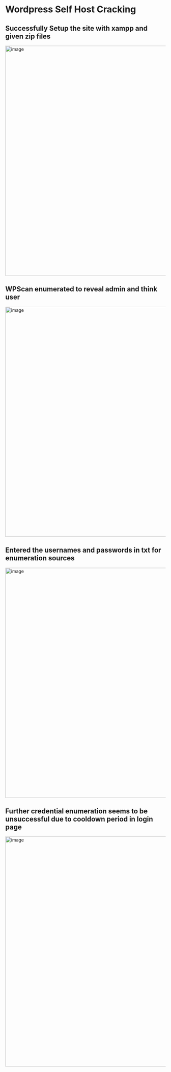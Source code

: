 # Wordpress Self Host Cracking
## Successfully Setup the site with xampp and given zip files

<img width="720" alt="image" src="https://user-images.githubusercontent.com/40914006/211659774-16f3cc4f-d3f0-4029-b7d2-cd9ade6c599e.png">

## WPScan enumerated to reveal admin and think user
<img width="720" alt="image" src="https://user-images.githubusercontent.com/40914006/211660144-ff303cfc-77ed-4bcd-ac94-9199135b0ef1.png">


## Entered the usernames and passwords in txt for enumeration sources

<img width="720" alt="image" src="https://user-images.githubusercontent.com/40914006/211660261-478377a7-bf8e-4941-8d03-f6a5082a246c.png">

## Further credential enumeration seems to be unsuccessful due to cooldown period in login page

<img width="720" alt="image" src="https://user-images.githubusercontent.com/40914006/211660459-b9b2129d-0dfb-45dc-850c-79e30e00ca2f.png">

## 
